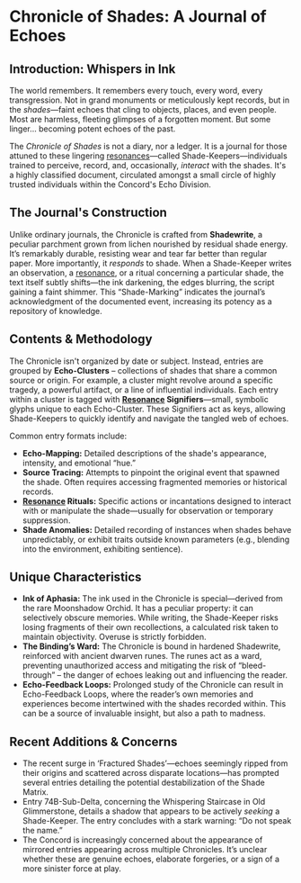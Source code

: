# Chronicle of Shades: A Journal of Echoes

## Introduction: Whispers in Ink

The world remembers. It remembers every touch, every word, every transgression. Not in grand monuments or meticulously kept records, but in the *shades*—faint echoes that cling to objects, places, and even people. Most are harmless, fleeting glimpses of a forgotten moment. But some linger… becoming potent echoes of the past.

The *Chronicle of Shades* is not a diary, nor a ledger. It is a journal for those attuned to these lingering [resonances](/generated/resonance/resonance.md)—called Shade-Keepers—individuals trained to perceive, record, and, occasionally, *interact* with the shades. It's a highly classified document, circulated amongst a small circle of highly trusted individuals within the Concord's Echo Division.

## The Journal's Construction

Unlike ordinary journals, the Chronicle is crafted from **Shadewrite**, a peculiar parchment grown from lichen nourished by residual shade energy. It’s remarkably durable, resisting wear and tear far better than regular paper. More importantly, it *responds* to shade. When a Shade-Keeper writes an observation, a [resonance](/generated/resonance/resonance.md), or a ritual concerning a particular shade, the text itself subtly shifts—the ink darkening, the edges blurring, the script gaining a faint shimmer.  This “Shade-Marking” indicates the journal’s acknowledgment of the documented event, increasing its potency as a repository of knowledge.

## Contents & Methodology

The Chronicle isn't organized by date or subject. Instead, entries are grouped by **Echo-Clusters** – collections of shades that share a common source or origin.  For example, a cluster might revolve around a specific tragedy, a powerful artifact, or a line of influential individuals. Each entry within a cluster is tagged with **[Resonance](/generated/resonance/resonance.md) Signifiers**—small, symbolic glyphs unique to each Echo-Cluster.  These Signifiers act as keys, allowing Shade-Keepers to quickly identify and navigate the tangled web of echoes.

Common entry formats include:

*   **Echo-Mapping:** Detailed descriptions of the shade's appearance, intensity, and emotional “hue.”
*   **Source Tracing:** Attempts to pinpoint the original event that spawned the shade.  Often requires accessing fragmented memories or historical records.
*   **[Resonance](/generated/resonance/resonance.md) Rituals:** Specific actions or incantations designed to interact with or manipulate the shade—usually for observation or temporary suppression.
*   **Shade Anomalies:** Detailed recording of instances when shades behave unpredictably, or exhibit traits outside known parameters (e.g., blending into the environment, exhibiting sentience).

## Unique Characteristics

*   **Ink of Aphasia:** The ink used in the Chronicle is special—derived from the rare Moonshadow Orchid.  It has a peculiar property: it can selectively obscure memories. While writing, the Shade-Keeper risks losing fragments of their own recollections, a calculated risk taken to maintain objectivity. Overuse is strictly forbidden.
*   **The Binding’s Ward:** The Chronicle is bound in hardened Shadewrite, reinforced with ancient dwarven runes. The runes act as a ward, preventing unauthorized access and mitigating the risk of “bleed-through” – the danger of echoes leaking out and influencing the reader.
*   **Echo-Feedback Loops:** Prolonged study of the Chronicle can result in Echo-Feedback Loops, where the reader’s own memories and experiences become intertwined with the shades recorded within.  This can be a source of invaluable insight, but also a path to madness.

## Recent Additions & Concerns

*   The recent surge in ‘Fractured Shades’—echoes seemingly ripped from their origins and scattered across disparate locations—has prompted several entries detailing the potential destabilization of the Shade Matrix.
*   Entry 74B-Sub-Delta, concerning the Whispering Staircase in Old Glimmerstone, details a shadow that appears to be actively *seeking* a Shade-Keeper.  The entry concludes with a stark warning: “Do not speak the name.”
*   The Concord is increasingly concerned about the appearance of mirrored entries appearing across multiple Chronicles. It’s unclear whether these are genuine echoes, elaborate forgeries, or a sign of a more sinister force at play.
